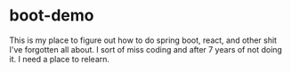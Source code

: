 # boot-demo
This is my place to figure out how to do spring boot, react, and other shit I've forgotten all about.
I sort of miss coding and after 7 years of not doing it. I need a place to relearn.
